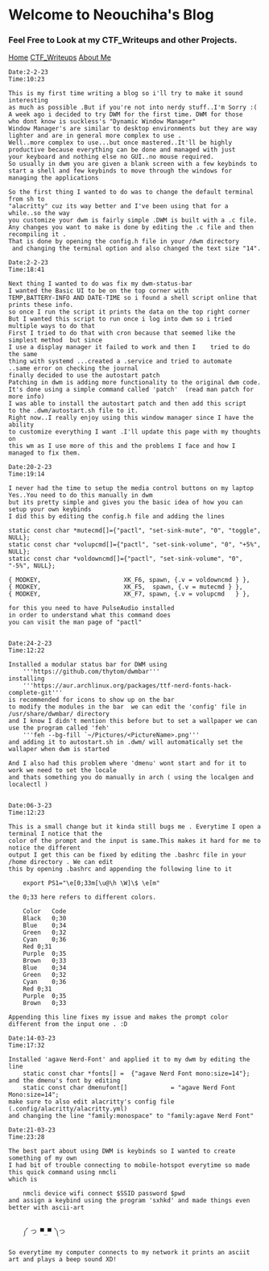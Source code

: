 # Welcome to Neouchiha's Blog

### Feel Free to Look at my CTF_Writeups and other Projects.

[Home](https://npranav7619.github.io/)
[CTF_Writeups](https://npranav7619.github.io/CTF_Writeups)
[About Me](https://npranav7619.github.io/Aboutme)

	Date:2-2-23
	Time:10:23

	This is my first time writing a blog so i'll try to make it sound interesting 
	as much as possible .But if you're not into nerdy stuff..I'm Sorry :(
	A week ago i decided to try DWM for the first time. DWM for those 
	who dont know is suckless's "Dynamic Window Manager"
	Window Manager's are similar to desktop environments but they are way 
	lighter and are in general more complex to use .
	Well..more complex to use...but once mastered..It'll be highly 
	productive because everything can be done and managed with just
	your keyboard and nothing else no GUI..no mouse required.
	So usually in dwm you are given a blank screen with a few keybinds to 
	start a shell and few keybinds to move through the windows for managing the applications 

	So the first thing I wanted to do was to change the default terminal from sh to
	"alacritty" cuz its way better and I've been using that for a while..so the way
	you customize your dwm is fairly simple .DWM is built with a .c file.
	Any changes you want to make is done by editing the .c file and then recompiling it .
	That is done by opening the config.h file in your /dwm directory
	 and changing the terminal option and also changed the text size "14".

	Date:2-2-23
	Time:18:41

	Next thing I wanted to do was fix my dwm-status-bar 
	I wanted the Basic UI to be on the top corner with 
	TEMP,BATTERY-INFO AND DATE-TIME so i found a shell script online that prints these info.
	so once I run the script it prints the data on the top right corner 
	But I wanted this script to run once i log into dwm so i tried multiple ways to do that 
	First I tried to do that with cron because that seemed like the simplest method  but since 
	I use a display manager it failed to work and then I 	tried to do the same 
	thing with systemd ...created a .service and tried to automate
	..same error on checking the journal 
	finally decided to use the autostart patch 
	Patching in dwm is adding more functionality to the original dwm code.
	It's done using a simple command called 'patch'  (read man patch for more info)
	I was able to install the autostart patch and then add this script 
	to the .dwm/autostart.sh file to it.
	Right now..I really enjoy using this window manager since I have the ability
	to customize everything I want .I'll update this page with my thoughts on 
	this wm as I use more of this and the problems I face and how I managed to fix them.
	
	Date:20-2-23
	Time:19:14
	
	I never had the time to setup the media control buttons on my laptop 
	Yes..You need to do this manually in dwm
	but its pretty simple and gives you the basic idea of how you can setup your own keybinds
	I did this by editing the config.h file and adding the lines
	
	static const char *mutecmd[]={"pactl", "set-sink-mute", "0", "toggle", NULL};
	static const char *volupcmd[]={"pactl", "set-sink-volume", "0", "+5%", NULL};
	static const char *voldowncmd[]={"pactl", "set-sink-volume", "0", "-5%", NULL};
	
	{ MODKEY,                       XK_F6, spawn, {.v = voldowncmd } },
	{ MODKEY,                       XK_F5,  spawn, {.v = mutecmd } },
	{ MODKEY,                       XK_F7, spawn, {.v = volupcmd   } },
	
	for this you need to have PulseAudio installed
	in order to understand what this command does
	you can visit the man page of "pactl"
	
	
	Date:24-2-23
	Time:12:22
	
	Installed a modular status bar for DWM using 
		'''https://github.com/thytom/dwmbar'''
	installing 
		'''https://aur.archlinux.org/packages/ttf-nerd-fonts-hack-complete-git''' 
	is recommended for icons to show up on the bar
	to modify the modules in the bar  we can edit the 'config' file in /usr/share/dwmbar/ directory
	and I know I didn't mention this before but to set a wallpaper we can use the program called 'feh'
		'''feh --bg-fill `~/Pictures/<PictureName>.png'''
	and adding it to autostart.sh in .dwm/ will automatically set the wallaper when dwm is started
	
	And I also had this problem where 'dmenu' wont start and for it to work we need to set the locale 
	and thats something you do manually in arch ( using the localgen and localectl )
	
	
	Date:06-3-23
	Time:12:23
	
	This is a small change but it kinda still bugs me . Everytime I open a terminal I notice that the 
	color of the prompt and the input is same.This makes it hard for me to notice the different 
	output I get this can be fixed by editing the .bashrc file in your /home directory . We can edit 
	this by opening .bashrc and appending the following line to it
	
		export PS1="\e[0;33m[\u@\h \W]\$ \e[m"
	
	the 0;33 here refers to different colors.
	
		Color	Code
		Black	0;30
		Blue	0;34
		Green	0;32
		Cyan	0;36
		Red	0;31
		Purple	0;35
		Brown	0;33
		Blue	0;34
		Green	0;32
		Cyan	0;36
		Red	0;31
		Purple	0;35
		Brown	0;33
	
	Appending this line fixes my issue and makes the prompt color different from the input one . :D 
	
	Date:14-03-23
	Time:17:32
	
	Installed 'agave Nerd-Font' and applied it to my dwm by editing the line
		static const char *fonts[] =  {"agave Nerd Font mono:size=14"};
	and the dmenu's font by editing 
		static const char dmenufont[]            = "agave Nerd Font Mono:size=14";
	make sure to also edit alacritty's config file (.config/alacritty/alacritty.yml)
	and changing the line "family:monospace" to "family:agave Nerd Font"
	
	Date:21-03-23
	Time:23:28
	
	The best part about using DWM is keybinds so I wanted to create something of my own
	I had bit of trouble connecting to mobile-hotspot everytime so made this quick command using nmcli
	which is 
	
		nmcli device wifi connect $SSID password $pwd
	and assign a keybind using the program 'sxhkd' and made things even better with ascii-art 
	

		༼ つ ▀_▀ ༽つ
		
	So everytime my computer connects to my network it prints an asciit art and plays a beep sound XD!
	
	
